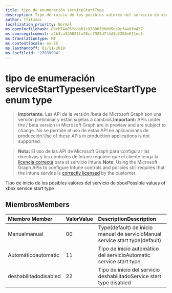 ```yaml
---
title: tipo de enumeración serviceStartType
description: Tipo de inicio de los posibles valores del servicio de xbox
author: tfitzmac
localization_priority: Normal
ms.openlocfilehash: 89cb74a05fcda01c97806f060b5ca9cf4a9fe437
ms.sourcegitcommit: d2b3ca32602ffa76cc7925d7f4d1e2258e611ea5
ms.translationtype: MT
ms.contentlocale: es-ES
ms.lasthandoff: 01/11/2019
ms.locfileid: "27839994"
---
```

# <a name="servicestarttype-enum-type"></a><span data-ttu-id="138f4-103">tipo de enumeración serviceStartType</span><span class="sxs-lookup"><span data-stu-id="138f4-103">serviceStartType enum type</span></span>

> <span data-ttu-id="138f4-104">**Importante:** Las API de la versión /beta de Microsoft Graph son una versión preliminar y están sujetas a cambios.</span><span class="sxs-lookup"><span data-stu-id="138f4-104">**Important:** APIs under the / beta version in Microsoft Graph are in preview and are subject to change.</span></span> <span data-ttu-id="138f4-105">No se permite el uso de estas API en aplicaciones de producción.</span><span class="sxs-lookup"><span data-stu-id="138f4-105">Use of these APIs in production applications is not supported.</span></span>

> <span data-ttu-id="138f4-106">**Nota:** El uso de las API de Microsoft Graph para configurar las directivas y los controles de Intune requiere que el cliente tenga la [licencia correcta](https://go.microsoft.com/fwlink/?linkid=839381) para el servicio Intune.</span><span class="sxs-lookup"><span data-stu-id="138f4-106">**Note:** Using the Microsoft Graph APIs to configure Intune controls and policies still requires that the Intune service is [correctly licensed](https://go.microsoft.com/fwlink/?linkid=839381) by the customer.</span></span>

<span data-ttu-id="138f4-107">Tipo de inicio de los posibles valores del servicio de xbox</span><span class="sxs-lookup"><span data-stu-id="138f4-107">Possible values of xbox service start type</span></span>
## <a name="members"></a><span data-ttu-id="138f4-108">Miembros</span><span class="sxs-lookup"><span data-stu-id="138f4-108">Members</span></span>
|<span data-ttu-id="138f4-109">Miembro	</span><span class="sxs-lookup"><span data-stu-id="138f4-109">Member</span></span>|<span data-ttu-id="138f4-110">Valor</span><span class="sxs-lookup"><span data-stu-id="138f4-110">Value</span></span>|<span data-ttu-id="138f4-111">Description</span><span class="sxs-lookup"><span data-stu-id="138f4-111">Description</span></span>|
|:---|:---|:---|
|<span data-ttu-id="138f4-112">Manual</span><span class="sxs-lookup"><span data-stu-id="138f4-112">manual</span></span>|<span data-ttu-id="138f4-113">0</span><span class="sxs-lookup"><span data-stu-id="138f4-113">0</span></span>|<span data-ttu-id="138f4-114">Type(default) de inicio manual de servicio</span><span class="sxs-lookup"><span data-stu-id="138f4-114">Manual service start type(default)</span></span>|
|<span data-ttu-id="138f4-115">Automático</span><span class="sxs-lookup"><span data-stu-id="138f4-115">automatic</span></span>|<span data-ttu-id="138f4-116">1</span><span class="sxs-lookup"><span data-stu-id="138f4-116">1</span></span>|<span data-ttu-id="138f4-117">Tipo de inicio automático del servicio</span><span class="sxs-lookup"><span data-stu-id="138f4-117">Automatic service start type</span></span>|
|<span data-ttu-id="138f4-118">deshabilitado</span><span class="sxs-lookup"><span data-stu-id="138f4-118">disabled</span></span>|<span data-ttu-id="138f4-119">2</span><span class="sxs-lookup"><span data-stu-id="138f4-119">2</span></span>|<span data-ttu-id="138f4-120">Tipo de inicio del servicio deshabilitado</span><span class="sxs-lookup"><span data-stu-id="138f4-120">Service start type disabled</span></span>|





